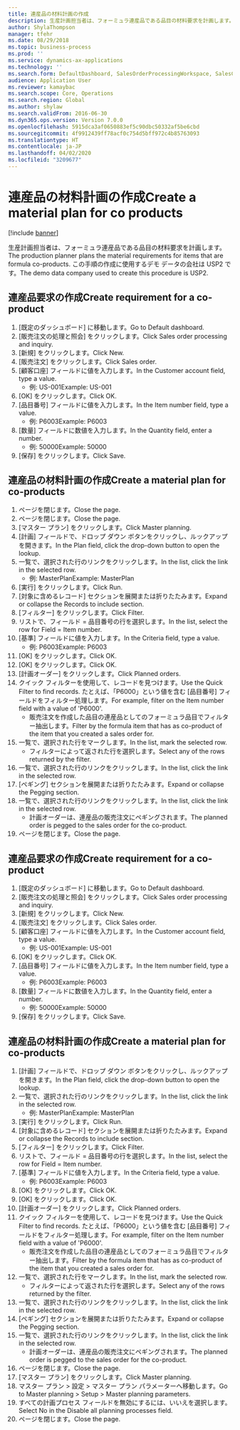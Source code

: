 ```yaml
---
title: 連産品の材料計画の作成
description: 生産計画担当者は、フォーミュラ連産品である品目の材料要求を計画します。
author: ShylaThompson
manager: tfehr
ms.date: 08/29/2018
ms.topic: business-process
ms.prod: ''
ms.service: dynamics-ax-applications
ms.technology: ''
ms.search.form: DefaultDashboard, SalesOrderProcessingWorkspace, SalesCreateOrder, SalesTable, ReqCreatePlanWorkspace, ReqTransPlanCard, SysQueryForm, ReqTransPo
audience: Application User
ms.reviewer: kamaybac
ms.search.scope: Core, Operations
ms.search.region: Global
ms.author: shylaw
ms.search.validFrom: 2016-06-30
ms.dyn365.ops.version: Version 7.0.0
ms.openlocfilehash: 5915dca3af0650883ef5c90dbc50332af5be6cbd
ms.sourcegitcommit: 4f9912439ff78acf0c754d5bff972c4b85763093
ms.translationtype: HT
ms.contentlocale: ja-JP
ms.lasthandoff: 04/02/2020
ms.locfileid: "3209677"
---
```

# <a name="create-a-material-plan-for-co-products"></a><span data-ttu-id="a6184-103">連産品の材料計画の作成</span><span class="sxs-lookup"><span data-stu-id="a6184-103">Create a material plan for co products</span></span>

[!include [banner](../../includes/banner.md)]

<span data-ttu-id="a6184-104">生産計画担当者は、フォーミュラ連産品である品目の材料要求を計画します。</span><span class="sxs-lookup"><span data-stu-id="a6184-104">The production planner plans the material requirements for items that are formula co-products.</span></span> <span data-ttu-id="a6184-105">この手順の作成に使用するデモ データの会社は USP2 です。</span><span class="sxs-lookup"><span data-stu-id="a6184-105">The demo data company used to create this procedure is USP2.</span></span>


## <a name="create-requirement-for-a-co-product"></a><span data-ttu-id="a6184-106">連産品要求の作成</span><span class="sxs-lookup"><span data-stu-id="a6184-106">Create requirement for a co-product</span></span>
1. <span data-ttu-id="a6184-107">[既定のダッシュボード] に移動します。</span><span class="sxs-lookup"><span data-stu-id="a6184-107">Go to Default dashboard.</span></span>
2. <span data-ttu-id="a6184-108">[販売注文の処理と照会] をクリックします。</span><span class="sxs-lookup"><span data-stu-id="a6184-108">Click Sales order processing and inquiry.</span></span>
3. <span data-ttu-id="a6184-109">[新規] をクリックします。</span><span class="sxs-lookup"><span data-stu-id="a6184-109">Click New.</span></span>
4. <span data-ttu-id="a6184-110">[販売注文] をクリックします。</span><span class="sxs-lookup"><span data-stu-id="a6184-110">Click Sales order.</span></span>
5. <span data-ttu-id="a6184-111">[顧客口座] フィールドに値を入力します。</span><span class="sxs-lookup"><span data-stu-id="a6184-111">In the Customer account field, type a value.</span></span>
    * <span data-ttu-id="a6184-112">例: US-001</span><span class="sxs-lookup"><span data-stu-id="a6184-112">Example: US-001</span></span>  
6. <span data-ttu-id="a6184-113">[OK] をクリックします。</span><span class="sxs-lookup"><span data-stu-id="a6184-113">Click OK.</span></span>
7. <span data-ttu-id="a6184-114">[品目番号] フィールドに値を入力します。</span><span class="sxs-lookup"><span data-stu-id="a6184-114">In the Item number field, type a value.</span></span>
    * <span data-ttu-id="a6184-115">例: P6003</span><span class="sxs-lookup"><span data-stu-id="a6184-115">Example: P6003</span></span>  
8. <span data-ttu-id="a6184-116">[数量] フィールドに数値を入力します。</span><span class="sxs-lookup"><span data-stu-id="a6184-116">In the Quantity field, enter a number.</span></span>
    * <span data-ttu-id="a6184-117">例: 50000</span><span class="sxs-lookup"><span data-stu-id="a6184-117">Example: 50000</span></span>  
9. <span data-ttu-id="a6184-118">[保存] をクリックします。</span><span class="sxs-lookup"><span data-stu-id="a6184-118">Click Save.</span></span>

## <a name="create-a-material-plan-for-co-products"></a><span data-ttu-id="a6184-119">連産品の材料計画の作成</span><span class="sxs-lookup"><span data-stu-id="a6184-119">Create a material plan for co-products</span></span>
1. <span data-ttu-id="a6184-120">ページを閉じます。</span><span class="sxs-lookup"><span data-stu-id="a6184-120">Close the page.</span></span>
2. <span data-ttu-id="a6184-121">ページを閉じます。</span><span class="sxs-lookup"><span data-stu-id="a6184-121">Close the page.</span></span>
3. <span data-ttu-id="a6184-122">[マスター プラン] をクリックします。</span><span class="sxs-lookup"><span data-stu-id="a6184-122">Click Master planning.</span></span>
4. <span data-ttu-id="a6184-123">[計画] フィールドで、ドロップ ダウン ボタンをクリックし、ルックアップを開きます。</span><span class="sxs-lookup"><span data-stu-id="a6184-123">In the Plan field, click the drop-down button to open the lookup.</span></span>
5. <span data-ttu-id="a6184-124">一覧で、選択された行のリンクをクリックします。</span><span class="sxs-lookup"><span data-stu-id="a6184-124">In the list, click the link in the selected row.</span></span>
    * <span data-ttu-id="a6184-125">例: MasterPlan</span><span class="sxs-lookup"><span data-stu-id="a6184-125">Example: MasterPlan</span></span>  
6. <span data-ttu-id="a6184-126">[実行] をクリックします。</span><span class="sxs-lookup"><span data-stu-id="a6184-126">Click Run.</span></span>
7. <span data-ttu-id="a6184-127">[対象に含めるレコード] セクションを展開または折りたたみます。</span><span class="sxs-lookup"><span data-stu-id="a6184-127">Expand or collapse the Records to include section.</span></span>
8. <span data-ttu-id="a6184-128">[フィルター] をクリックします。</span><span class="sxs-lookup"><span data-stu-id="a6184-128">Click Filter.</span></span>
9. <span data-ttu-id="a6184-129">リストで、フィールド = 品目番号の行を選択します。</span><span class="sxs-lookup"><span data-stu-id="a6184-129">In the list, select the row for Field = Item number.</span></span>
10. <span data-ttu-id="a6184-130">[基準] フィールドに値を入力します。</span><span class="sxs-lookup"><span data-stu-id="a6184-130">In the Criteria field, type a value.</span></span>
    * <span data-ttu-id="a6184-131">例: P6003</span><span class="sxs-lookup"><span data-stu-id="a6184-131">Example: P6003</span></span>  
11. <span data-ttu-id="a6184-132">[OK] をクリックします。</span><span class="sxs-lookup"><span data-stu-id="a6184-132">Click OK.</span></span>
12. <span data-ttu-id="a6184-133">[OK] をクリックします。</span><span class="sxs-lookup"><span data-stu-id="a6184-133">Click OK.</span></span>
13. <span data-ttu-id="a6184-134">[計画オーダー] をクリックします。</span><span class="sxs-lookup"><span data-stu-id="a6184-134">Click Planned orders.</span></span>
14. <span data-ttu-id="a6184-135">クイック フィルターを使用して、レコードを見つけます。</span><span class="sxs-lookup"><span data-stu-id="a6184-135">Use the Quick Filter to find records.</span></span> <span data-ttu-id="a6184-136">たとえば、「P6000」という値を含む [品目番号] フィールドをフィルター処理します。</span><span class="sxs-lookup"><span data-stu-id="a6184-136">For example, filter on the Item number field with a value of 'P6000'.</span></span>
    * <span data-ttu-id="a6184-137">販売注文を作成した品目の連産品としてのフォーミュラ品目でフィルター抽出します。</span><span class="sxs-lookup"><span data-stu-id="a6184-137">Filter by the formula item that has as co-product of the item that you created a sales order for.</span></span>  
15. <span data-ttu-id="a6184-138">一覧で、選択された行をマークします。</span><span class="sxs-lookup"><span data-stu-id="a6184-138">In the list, mark the selected row.</span></span>
    * <span data-ttu-id="a6184-139">フィルターによって返された行を選択します。</span><span class="sxs-lookup"><span data-stu-id="a6184-139">Select any of the rows returned by the filter.</span></span>  
16. <span data-ttu-id="a6184-140">一覧で、選択された行のリンクをクリックします。</span><span class="sxs-lookup"><span data-stu-id="a6184-140">In the list, click the link in the selected row.</span></span>
17. <span data-ttu-id="a6184-141">[ペギング] セクションを展開または折りたたみます。</span><span class="sxs-lookup"><span data-stu-id="a6184-141">Expand or collapse the Pegging section.</span></span>
18. <span data-ttu-id="a6184-142">一覧で、選択された行のリンクをクリックします。</span><span class="sxs-lookup"><span data-stu-id="a6184-142">In the list, click the link in the selected row.</span></span>
    * <span data-ttu-id="a6184-143">計画オーダーは、連産品の販売注文にペギングされます。</span><span class="sxs-lookup"><span data-stu-id="a6184-143">The planned order is pegged to the sales order for the co-product.</span></span>  
19. <span data-ttu-id="a6184-144">ページを閉じます。</span><span class="sxs-lookup"><span data-stu-id="a6184-144">Close the page.</span></span>

## <a name="create-requirement-for-a-co-product"></a><span data-ttu-id="a6184-145">連産品要求の作成</span><span class="sxs-lookup"><span data-stu-id="a6184-145">Create requirement for a co-product</span></span>
1. <span data-ttu-id="a6184-146">[既定のダッシュボード] に移動します。</span><span class="sxs-lookup"><span data-stu-id="a6184-146">Go to Default dashboard.</span></span>
2. <span data-ttu-id="a6184-147">[販売注文の処理と照会] をクリックします。</span><span class="sxs-lookup"><span data-stu-id="a6184-147">Click Sales order processing and inquiry.</span></span>
3. <span data-ttu-id="a6184-148">[新規] をクリックします。</span><span class="sxs-lookup"><span data-stu-id="a6184-148">Click New.</span></span>
4. <span data-ttu-id="a6184-149">[販売注文] をクリックします。</span><span class="sxs-lookup"><span data-stu-id="a6184-149">Click Sales order.</span></span>
5. <span data-ttu-id="a6184-150">[顧客口座] フィールドに値を入力します。</span><span class="sxs-lookup"><span data-stu-id="a6184-150">In the Customer account field, type a value.</span></span>
    * <span data-ttu-id="a6184-151">例: US-001</span><span class="sxs-lookup"><span data-stu-id="a6184-151">Example: US-001</span></span>  
6. <span data-ttu-id="a6184-152">[OK] をクリックします。</span><span class="sxs-lookup"><span data-stu-id="a6184-152">Click OK.</span></span>
7. <span data-ttu-id="a6184-153">[品目番号] フィールドに値を入力します。</span><span class="sxs-lookup"><span data-stu-id="a6184-153">In the Item number field, type a value.</span></span>
    * <span data-ttu-id="a6184-154">例: P6003</span><span class="sxs-lookup"><span data-stu-id="a6184-154">Example: P6003</span></span>  
8. <span data-ttu-id="a6184-155">[数量] フィールドに数値を入力します。</span><span class="sxs-lookup"><span data-stu-id="a6184-155">In the Quantity field, enter a number.</span></span>
    * <span data-ttu-id="a6184-156">例: 50000</span><span class="sxs-lookup"><span data-stu-id="a6184-156">Example: 50000</span></span>  
9. <span data-ttu-id="a6184-157">[保存] をクリックします。</span><span class="sxs-lookup"><span data-stu-id="a6184-157">Click Save.</span></span>

## <a name="create-a-material-plan-for-co-products"></a><span data-ttu-id="a6184-158">連産品の材料計画の作成</span><span class="sxs-lookup"><span data-stu-id="a6184-158">Create a material plan for co-products</span></span>
1. <span data-ttu-id="a6184-159">[計画] フィールドで、ドロップ ダウン ボタンをクリックし、ルックアップを開きます。</span><span class="sxs-lookup"><span data-stu-id="a6184-159">In the Plan field, click the drop-down button to open the lookup.</span></span>
2. <span data-ttu-id="a6184-160">一覧で、選択された行のリンクをクリックします。</span><span class="sxs-lookup"><span data-stu-id="a6184-160">In the list, click the link in the selected row.</span></span>
    * <span data-ttu-id="a6184-161">例: MasterPlan</span><span class="sxs-lookup"><span data-stu-id="a6184-161">Example: MasterPlan</span></span>  
3. <span data-ttu-id="a6184-162">[実行] をクリックします。</span><span class="sxs-lookup"><span data-stu-id="a6184-162">Click Run.</span></span>
4. <span data-ttu-id="a6184-163">[対象に含めるレコード] セクションを展開または折りたたみます。</span><span class="sxs-lookup"><span data-stu-id="a6184-163">Expand or collapse the Records to include section.</span></span>
5. <span data-ttu-id="a6184-164">[フィルター] をクリックします。</span><span class="sxs-lookup"><span data-stu-id="a6184-164">Click Filter.</span></span>
6. <span data-ttu-id="a6184-165">リストで、フィールド = 品目番号の行を選択します。</span><span class="sxs-lookup"><span data-stu-id="a6184-165">In the list, select the row for Field = Item number.</span></span>
7. <span data-ttu-id="a6184-166">[基準] フィールドに値を入力します。</span><span class="sxs-lookup"><span data-stu-id="a6184-166">In the Criteria field, type a value.</span></span>
    * <span data-ttu-id="a6184-167">例: P6003</span><span class="sxs-lookup"><span data-stu-id="a6184-167">Example: P6003</span></span>  
8. <span data-ttu-id="a6184-168">[OK] をクリックします。</span><span class="sxs-lookup"><span data-stu-id="a6184-168">Click OK.</span></span>
9. <span data-ttu-id="a6184-169">[OK] をクリックします。</span><span class="sxs-lookup"><span data-stu-id="a6184-169">Click OK.</span></span>
10. <span data-ttu-id="a6184-170">[計画オーダー] をクリックします。</span><span class="sxs-lookup"><span data-stu-id="a6184-170">Click Planned orders.</span></span>
11. <span data-ttu-id="a6184-171">クイック フィルターを使用して、レコードを見つけます。</span><span class="sxs-lookup"><span data-stu-id="a6184-171">Use the Quick Filter to find records.</span></span> <span data-ttu-id="a6184-172">たとえば、「P6000」という値を含む [品目番号] フィールドをフィルター処理します。</span><span class="sxs-lookup"><span data-stu-id="a6184-172">For example, filter on the Item number field with a value of 'P6000'.</span></span>
    * <span data-ttu-id="a6184-173">販売注文を作成した品目の連産品としてのフォーミュラ品目でフィルター抽出します。</span><span class="sxs-lookup"><span data-stu-id="a6184-173">Filter by the formula item that has as co-product of the item that you created a sales order for.</span></span>  
12. <span data-ttu-id="a6184-174">一覧で、選択された行をマークします。</span><span class="sxs-lookup"><span data-stu-id="a6184-174">In the list, mark the selected row.</span></span>
    * <span data-ttu-id="a6184-175">フィルターによって返された行を選択します。</span><span class="sxs-lookup"><span data-stu-id="a6184-175">Select any of the rows returned by the filter.</span></span>  
13. <span data-ttu-id="a6184-176">一覧で、選択された行のリンクをクリックします。</span><span class="sxs-lookup"><span data-stu-id="a6184-176">In the list, click the link in the selected row.</span></span>
14. <span data-ttu-id="a6184-177">[ペギング] セクションを展開または折りたたみます。</span><span class="sxs-lookup"><span data-stu-id="a6184-177">Expand or collapse the Pegging section.</span></span>
15. <span data-ttu-id="a6184-178">一覧で、選択された行のリンクをクリックします。</span><span class="sxs-lookup"><span data-stu-id="a6184-178">In the list, click the link in the selected row.</span></span>
    * <span data-ttu-id="a6184-179">計画オーダーは、連産品の販売注文にペギングされます。</span><span class="sxs-lookup"><span data-stu-id="a6184-179">The planned order is pegged to the sales order for the co-product.</span></span>  
16. <span data-ttu-id="a6184-180">ページを閉じます。</span><span class="sxs-lookup"><span data-stu-id="a6184-180">Close the page.</span></span>
17. <span data-ttu-id="a6184-181">[マスター プラン] をクリックします。</span><span class="sxs-lookup"><span data-stu-id="a6184-181">Click Master planning.</span></span>
18. <span data-ttu-id="a6184-182">マスター プラン > 設定 > マスター プラン パラメーターへ移動します。</span><span class="sxs-lookup"><span data-stu-id="a6184-182">Go to Master planning > Setup > Master planning parameters.</span></span>
19. <span data-ttu-id="a6184-183">すべての計画プロセス フィールドを無効にするには、いいえを選択します。</span><span class="sxs-lookup"><span data-stu-id="a6184-183">Select No in the Disable all planning processes field.</span></span>
20. <span data-ttu-id="a6184-184">ページを閉じます。</span><span class="sxs-lookup"><span data-stu-id="a6184-184">Close the page.</span></span>

